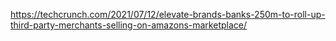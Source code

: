 https://techcrunch.com/2021/07/12/elevate-brands-banks-250m-to-roll-up-third-party-merchants-selling-on-amazons-marketplace/

